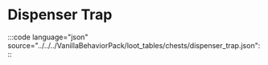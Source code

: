 # Dispenser Trap

:::code language="json" source="../../../VanillaBehaviorPack/loot_tables/chests/dispenser_trap.json":::
